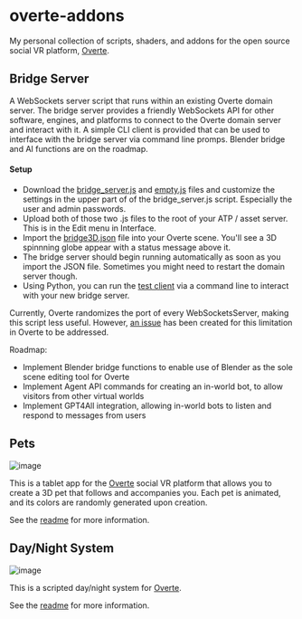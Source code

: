 # overte-addons
My personal collection of scripts, shaders, and addons for the open source social VR platform, [Overte](https://overte.org/).

## Bridge Server
A WebSockets server script that runs within an existing Overte domain server. The bridge server provides a friendly WebSockets API for other software, engines, and platforms to connect to the Overte domain server and interact with it. A simple CLI client is provided that can be used to interface with the bridge server via command line promps. Blender bridge and AI functions are on the roadmap.
#### Setup
- Download the [bridge_server.js](https://github.com/theanine3D/overte-addons/blob/main/Bridge_Server/bridge_server.js) and [empty.js](https://github.com/theanine3D/overte-addons/blob/main/Bridge_Server/empty.js) files and customize the settings in the upper part of of the bridge_server.js script. Especially the user and admin passwords.
- Upload both of those two .js files to the root of your ATP / asset server. This is in the Edit menu in Interface.
- Import the [bridge3D.json](https://github.com/theanine3D/overte-addons/blob/main/Bridge_Server/bridge3D.json) file into your Overte scene. You'll see a 3D spinnning globe appear with a status message above it.
- The bridge server should begin running automatically as soon as you import the JSON file. Sometimes you might need to restart the domain server though.
- Using Python, you can run the [test client](https://github.com/theanine3D/overte-addons/blob/main/Bridge_Server/test_client.py) via a command line to interact with your new bridge server.

Currently, Overte randomizes the port of every WebSocketsServer, making this script less useful. However, [an issue](https://github.com/overte-org/overte/issues/396) has been created for this limitation in Overte to be addressed. 

Roadmap:
- Implement Blender bridge functions to enable use of Blender as the sole scene editing tool for Overte 
- Implement Agent API commands for creating an in-world bot, to allow visitors from other virtual worlds
- Implement GPT4All integration, allowing in-world bots to listen and respond to messages from users

## Pets
![image](https://user-images.githubusercontent.com/88953117/232934794-178226a0-a672-4331-b185-b22624331f37.png)

This is a tablet app for the [Overte](https://overte.org/) social VR platform that allows you to create a 3D pet that follows and accompanies you. Each pet is animated, and its colors are randomly generated upon creation.

See the [readme](https://github.com/theanine3D/overte-addons/tree/main/pets) for more information.

## Day/Night System 
![image](https://user-images.githubusercontent.com/88953117/192127729-305ca563-9ff8-4f4c-a45f-c06d2737f8cd.png)

This is a scripted day/night system for  [Overte](https://overte.org/).

See the [readme](https://github.com/theanine3D/overte-addons/tree/main/DayNight_System) for more information.

